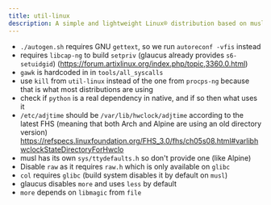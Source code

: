```yaml
---
title: util-linux
description: A simple and lightweight Linux® distribution based on musl libc and toybox
---
```


- `./autogen.sh` requires GNU `gettext`, so we run `autoreconf -vfis` instead
- requires `libcap-ng` to build `setpriv` (glaucus already provides `s6-setuidgid`) (https://forum.artixlinux.org/index.php/topic,3360.0.html)
- `gawk` is hardcoded in in `tools/all_syscalls`
- use `kill` from `util-linux` instead of the one from `procps-ng` because that is what most distributions are using
- check if `python` is a real dependency in native, and if so then what uses it
- `/etc/adjtime` should be `/var/lib/hwclock/adjtime` according to the latest FHS (meaning that both Arch and Alpine are using an old directory version) https://refspecs.linuxfoundation.org/FHS_3.0/fhs/ch05s08.html#varlibhwclockStateDirectoryForHwclo
- musl has its own `sys/ttydefaults.h` so don't provide one (like Alpine)
- Disable `raw` as it requires `raw.h` which is only available on `glibc`
- `col` requires `glibc` (build system disables it by default on `musl`)
- glaucus disables `more` and uses `less` by default
- `more` depends on `libmagic` from `file`
